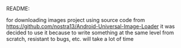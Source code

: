 README:

for downloading images project using source code from https://github.com/nostra13/Android-Universal-Image-Loader
it was decided to use it because to write something at the same level from scratch, resistant to bugs, etc. will take a lot of time
